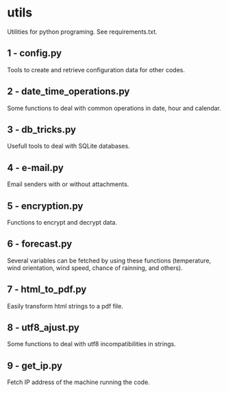 # utils
Utilities for python programing. See requirements.txt.

## 1 - config.py

Tools to create and retrieve configuration data for other codes.

## 2 - date_time_operations.py
Some functions to deal with common operations in date, hour and calendar.

## 3 - db_tricks.py
Usefull tools to deal with SQLite databases.

## 4 - e-mail.py
Email senders with or without attachments.

## 5 - encryption.py
Functions to encrypt and decrypt data.

## 6 - forecast.py
Several variables can be fetched by using these functions (temperature, wind orientation, wind speed, chance of rainning, and others).

## 7 - html_to_pdf.py
Easily transform html strings to a pdf file.

## 8 - utf8_ajust.py
Some functions to deal with utf8 incompatibilities in strings.

## 9 - get_ip.py
Fetch IP address of the machine running the code.

